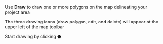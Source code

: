 Use **Draw** to draw one or more polygons on the map delineating your project 
area

The three drawing icons (draw polygon, edit, and delete) will appear at the upper left of the map toolbar

Start drawing by clicking &#x2B1F;
